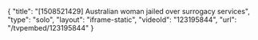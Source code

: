 {
    "title": "[1508521429] Australian woman jailed over surrogacy services",
    "type": "solo",
    "layout": "iframe-static",
    "videoId": "123195844",
    "url": "\/tvpembed\/123195844"
}